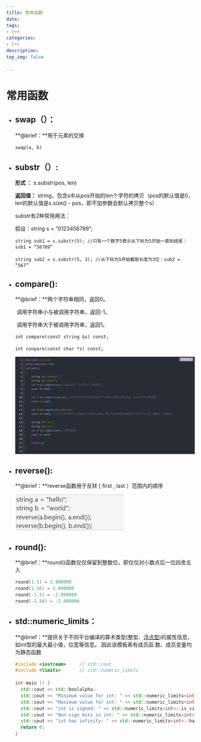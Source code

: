 ```yaml
---
title: 常用函数
date:
tags: 
- C++
categories:
- C++
description:
top_img: false

---
```


# 常用函数

- ## **swap（）：**

  **@brief：**用于元素的交换

  ```
  swap(a, b)
  ```

  

- ## **substr（）:**

  **形式 ：** s.substr(pos, len)

  **返回值：** string，包含s中从pos开始的len个字符的拷贝（pos的默认值是0，len的默认值是s.size() - pos，即不加参数会默认拷贝整个s）

  substr有2种常用用法：

  假设：string s = “0123456789”;

  ```
  string sub1 = s.substr(5); //只有一个数字5表示从下标为5开始一直到结尾：sub1 = “56789”
  
  string sub2 = s.substr(5, 3); //从下标为5开始截取长度为3位：sub2 = “567”
  ```

  

- ## **compare():**

  **@brief：**两个字符串相同，返回0。

  ​				调用字符串小与被调用字符串，返回-1。

  ​				调用字符串大于被调用字符串，返回1。

  ```
  int compare(const string &s) const;
  
  int conpare(const char *s) const;
  ```

  ![1  2  3  4  5  6  7  8  9  le  11  12  13  14  15  16  17  18  19  2e  21  22  23  using namespace std;  int main()  string  string ;  int b=sl. 14+2 ,  cout\<\<b\<\<endl;  int c=sl.  cout\<\<c\<\<endl;  int d=sl.  ; //sl +\*Öando\$LJs2  string s3="abc";  string s4="abc";  int  cout\<\<e\<\<endl;  return e; ](media/a5f23af609c2c0cc2c6cfe51f1ca22f0.png)

  

-   ## **reverse():**

    **@brief：**reverse函数用于反转 [ first , last ）范围内的顺序

    ![string a = ihello";  string b •world';  a.end());  b.end()); ](media/899e5f1f4f1d4a5651454501e4b6a19c.png)

- ## round():

  **@brief：**round()函数仅仅保留到整数位，即仅仅对小数点后一位四舍五入

  ```c++
  round(1.5) = 2.000000
  round(1.56) = 2.000000
  round(-1.5) = -2.000000
  round(-1.56) = -2.000000
  ```

- ## std::numeric_limits：

  **@brief：**提供关于不同平台编译的算术类型(整型、[浮点型](https://so.csdn.net/so/search?q=浮点型&spm=1001.2101.3001.7020))的属性信息，如int型的最大最小值，位宽等信息。 因此该模板素有成员函				数、成员变量均为静态函数

  ```c++
  #include <iostream>     // std::cout
  #include <limits>       // std::numeric_limits
  
  int main () {
    std::cout << std::boolalpha;
    std::cout << "Minimum value for int: " << std::numeric_limits<int>::min() << '\n';
    std::cout << "Maximum value for int: " << std::numeric_limits<int>::max() << '\n';
    std::cout << "int is signed: " << std::numeric_limits<int>::is_signed << '\n';
    std::cout << "Non-sign bits in int: " << std::numeric_limits<int>::digits << '\n';
    std::cout << "int has infinity: " << std::numeric_limits<int>::has_infinity << '\n';
    return 0;
  }
  ```

  